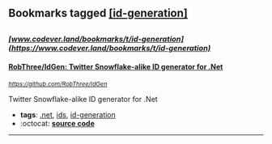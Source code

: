 ## Bookmarks tagged [[id-generation]](https://www.codever.land/search?q=[id-generation])

_<sup><sup>[www.codever.land/bookmarks/t/id-generation](https://www.codever.land/bookmarks/t/id-generation)</sup></sup>_
---
#### [RobThree/IdGen: Twitter Snowflake-alike ID generator for .Net](https://github.com/RobThree/IdGen)
_<sup>https://github.com/RobThree/IdGen</sup>_

Twitter Snowflake-alike ID generator for .Net
* **tags**: [.net](../tagged/.net.md), [ids](../tagged/ids.md), [id-generation](../tagged/id-generation.md)
* :octocat: **[source code](https://github.com/RobThree/IdGen)**
---
